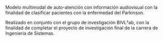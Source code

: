 Modelo multimodal de auto-atención con información audiovisual con la finalidad de clasificar pacientes con la enfermedad del Parkinson.

Realizado en conjunto con el grupo de investigación BIVL²ab, con la finalidad de completar el proyecto de investigación final de la carrera de Ingenieria de Sistemas.
